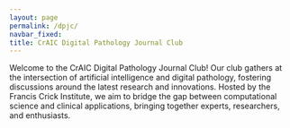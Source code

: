 ```yaml
---
layout: page
permalink: /dpjc/
navbar_fixed: 
title: CrAIC Digital Pathology Journal Club
---
```

Welcome to the CrAIC Digital Pathology Journal Club! Our club gathers at the intersection of artificial intelligence and digital pathology, fostering 
discussions around the latest research and innovations. Hosted by the Francis Crick Institute, we aim to bridge the gap between computational science 
and clinical applications, bringing together experts, researchers, and enthusiasts.